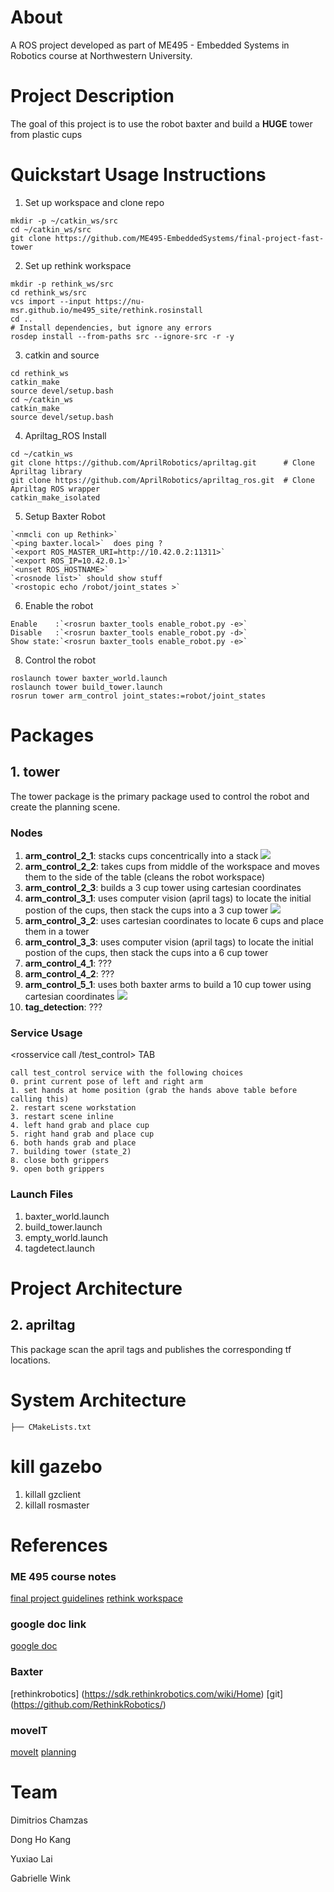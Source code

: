# About
A ROS project developed as part of ME495 - Embedded Systems in Robotics course at Northwestern University.

# Project Description
The goal of this project is to use the robot baxter and build a **HUGE** tower from plastic cups



# Quickstart Usage Instructions
1. Set up workspace and clone repo
```
mkdir -p ~/catkin_ws/src
cd ~/catkin_ws/src
git clone https://github.com/ME495-EmbeddedSystems/final-project-fast-tower 
```
2. Set up rethink workspace
```
mkdir -p rethink_ws/src
cd rethink_ws/src
vcs import --input https://nu-msr.github.io/me495_site/rethink.rosinstall
cd ..
# Install dependencies, but ignore any errors
rosdep install --from-paths src --ignore-src -r -y 
```
3. catkin and source
```
cd rethink_ws
catkin_make
source devel/setup.bash
cd ~/catkin_ws
catkin_make
source devel/setup.bash
```
4. Apriltag_ROS Install
```
cd ~/catkin_ws
git clone https://github.com/AprilRobotics/apriltag.git      # Clone Apriltag library
git clone https://github.com/AprilRobotics/apriltag_ros.git  # Clone Apriltag ROS wrapper
catkin_make_isolated  
```
5. Setup Baxter Robot
```
`<nmcli con up Rethink>`
`<ping baxter.local>`  does ping ? 
`<export ROS_MASTER_URI=http://10.42.0.2:11311>`
`<export ROS_IP=10.42.0.1>`
`<unset ROS_HOSTNAME>`
`<rosnode list>` should show stuff
`<rostopic echo /robot/joint_states >`
```
6. Enable the robot
```
Enable    :`<rosrun baxter_tools enable_robot.py -e>`
Disable   :`<rosrun baxter_tools enable_robot.py -d>`
Show state:`<rosrun baxter_tools enable_robot.py -e>`
```
8. Control the robot 
```
roslaunch tower baxter_world.launch
roslaunch tower build_tower.launch
rosrun tower arm_control joint_states:=robot/joint_states
```


# Packages
## 1. tower
The tower package is the primary package used to control the robot and create the planning scene. 
### Nodes
1. **arm_control_2_1**: stacks cups concentrically into a stack
![](IMB_8y2szr.GIF)
2. **arm_control_2_2**: takes cups from middle of the workspace and moves them to the side of the table (cleans the robot workspace)
3. **arm_control_2_3**: builds a 3 cup tower using cartesian coordinates
4. **arm_control_3_1**: uses computer vision (april tags) to locate the initial postion of the cups, then stack the cups into a 3 cup tower 
![](IMB_NpCaFE.gif)
5. **arm_control_3_2**: uses cartesian coordinates to locate 6 cups and place them in a tower
6. **arm_control_3_3**: uses computer vision (april tags) to locate the initial postion of the cups, then stack the cups into a 6 cup tower 
7. **arm_control_4_1**: ??? 
8. **arm_control_4_2**: ???
9. **arm_control_5_1**: uses both baxter arms to build a 10 cup tower using cartesian coordinates
![](IMB_NpCaFE.gif)
10. **tag_detection**: ??? 



### Service Usage
<rosservice call /test_control> TAB
```   
call test_control service with the following choices
0. print current pose of left and right arm
1. set hands at home position (grab the hands above table before calling this)
2. restart scene workstation
3. restart scene inline
4. left hand grab and place cup
5. right hand grab and place cup
6. both hands grab and place
7. building tower (state_2)
8. close both grippers
9. open both grippers
```
### Launch Files
1. baxter_world.launch
2. build_tower.launch
3. empty_world.launch
4. tagdetect.launch

# Project Architecture


## 2. apriltag
This package scan the april tags and publishes the corresponding tf locations.

 







# System Architecture
    ├── CMakeLists.txt







# kill gazebo
1. killall gzclient
2. killall rosmaster




# References
### ME 495 course notes
[final project guidelines](https://nu-msr.github.io/me495_site/final_project2020.html)
[rethink workspace](https://nu-msr.github.io/me495_site/lecture13_rethink.html)
### google doc link
[google doc](https://docs.google.com/document/d/1DyX0WEIv16zhfOnIXlYJH8nFUndHB3Xdr9HTS7mL4ks/edit?usp=sharing)
### Baxter 
[rethinkrobotics] (https://sdk.rethinkrobotics.com/wiki/Home)
[git] (https://github.com/RethinkRobotics/)
### moveIT
[moveIt](https://sdk.rethinkrobotics.com/wiki/MoveIt_Tutorial)
[planning](https://github.com/ros-planning/moveit_robots/tree/kinetic-devel/baxter/baxter_moveit_config/config)


# Team
Dimitrios Chamzas 

Dong Ho Kang

Yuxiao Lai

Gabrielle Wink




